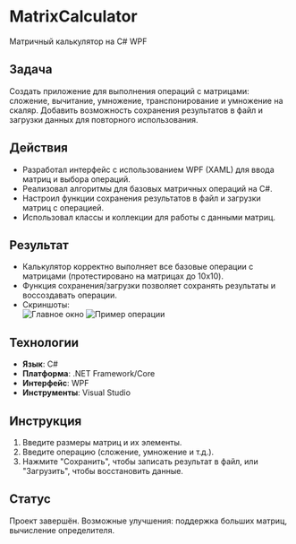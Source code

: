 # MatrixCalculator
Матричный калькулятор на C# WPF

## Задача
Создать приложение для выполнения операций с матрицами: сложение, вычитание, умножение, транспонирование и умножение на скаляр. Добавить возможность сохранения результатов в файл и загрузки данных для повторного использования.

## Действия
- Разработал интерфейс с использованием WPF (XAML) для ввода матриц и выбора операций.  
- Реализовал алгоритмы для базовых матричных операций на C#.  
- Настроил функции сохранения результатов в файл и загрузки матриц с операцией.  
- Использовал классы и коллекции для работы с данными матриц.  

## Результат
- Калькулятор корректно выполняет все базовые операции с матрицами (протестировано на матрицах до 10x10).  
- Функция сохранения/загрузки позволяет сохранять результаты и воссоздавать операции.  
- Скриншоты:  
  ![Главное окно](https://github.com/user-attachments/assets/8bb584ee-c225-4c4b-beb3-c81e0d41018f)
  ![Пример операции](https://github.com/user-attachments/assets/40b31db5-a52b-4026-a429-317ddc38e57a)

## Технологии
- **Язык**: C#  
- **Платформа**: .NET Framework/Core  
- **Интерфейс**: WPF  
- **Инструменты**: Visual Studio  

## Инструкция
1. Введите размеры матриц и их элементы.  
2. Введите операцию (сложение, умножение и т.д.).  
3. Нажмите "Сохранить", чтобы записать результат в файл, или "Загрузить", чтобы восстановить данные.

## Статус
Проект завершён. Возможные улучшения: поддержка больших матриц, вычисление определителя.
